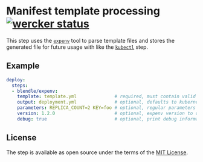# Manifest template processing [![wercker status](https://app.wercker.com/status/5805f4d57bcebf0100e6083a/s/master "wercker status")](https://app.wercker.com/project/bykey/5805f4d57bcebf0100e6083a)

This step uses the [`expenv`][expenv] tool to parse template files
and stores the generated file for future usage with like the [`kubectl`][kubectl] step.

## Example

```yml
deploy:
  steps:
  - blendle/expenv:
    template: template.yml              # required, must contain valid template
    output: deployment.yml              # optional, defaults to kubernetes.yml
    parameters: REPLICA_COUNT=2 KEY=foo # optional, regular parameters
    version: 1.2.0                      # optional, expenv version to download
    debug: true                         # optional, print debug information
```

## License

The step is available as open source under the terms of the [MIT License](http://opensource.org/licenses/MIT).

[expenv]: https://github.com/blang/expenv
[kubectl]: https://github.com/wercker/step-kubectl
